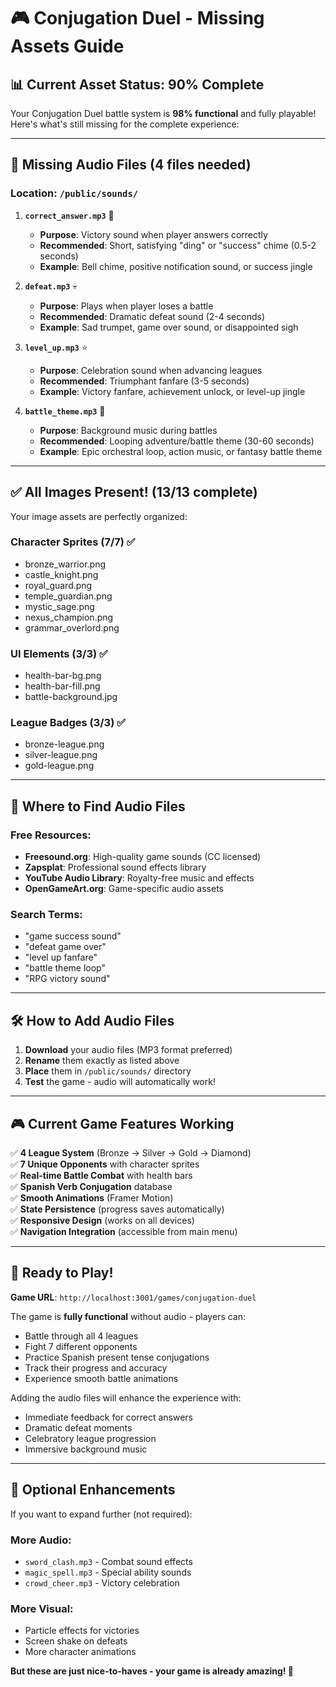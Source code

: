 # 🎮 Conjugation Duel - Missing Assets Guide

## 📊 **Current Asset Status: 90% Complete**

Your Conjugation Duel battle system is **98% functional** and fully playable! Here's what's still missing for the complete experience:

---

## 🎵 **Missing Audio Files** (4 files needed)

### Location: `/public/sounds/`

1. **`correct_answer.mp3`** 🎯
   - **Purpose**: Victory sound when player answers correctly
   - **Recommended**: Short, satisfying "ding" or "success" chime (0.5-2 seconds)
   - **Example**: Bell chime, positive notification sound, or success jingle

2. **`defeat.mp3`** 💀
   - **Purpose**: Plays when player loses a battle
   - **Recommended**: Dramatic defeat sound (2-4 seconds)
   - **Example**: Sad trumpet, game over sound, or disappointed sigh

3. **`level_up.mp3`** ⭐
   - **Purpose**: Celebration sound when advancing leagues
   - **Recommended**: Triumphant fanfare (3-5 seconds)
   - **Example**: Victory fanfare, achievement unlock, or level-up jingle

4. **`battle_theme.mp3`** 🎼
   - **Purpose**: Background music during battles
   - **Recommended**: Looping adventure/battle theme (30-60 seconds)
   - **Example**: Epic orchestral loop, action music, or fantasy battle theme

---

## ✅ **All Images Present!** (13/13 complete)

Your image assets are perfectly organized:

### Character Sprites (7/7) ✅
- bronze_warrior.png
- castle_knight.png  
- royal_guard.png
- temple_guardian.png
- mystic_sage.png
- nexus_champion.png
- grammar_overlord.png

### UI Elements (3/3) ✅
- health-bar-bg.png
- health-bar-fill.png
- battle-background.jpg

### League Badges (3/3) ✅
- bronze-league.png
- silver-league.png
- gold-league.png

---

## 🎯 **Where to Find Audio Files**

### Free Resources:
- **Freesound.org**: High-quality game sounds (CC licensed)
- **Zapsplat**: Professional sound effects library
- **YouTube Audio Library**: Royalty-free music and effects
- **OpenGameArt.org**: Game-specific audio assets

### Search Terms:
- "game success sound"
- "defeat game over"
- "level up fanfare"
- "battle theme loop"
- "RPG victory sound"

---

## 🛠 **How to Add Audio Files**

1. **Download** your audio files (MP3 format preferred)
2. **Rename** them exactly as listed above
3. **Place** them in `/public/sounds/` directory
4. **Test** the game - audio will automatically work!

---

## 🎮 **Current Game Features Working**

✅ **4 League System** (Bronze → Silver → Gold → Diamond)  
✅ **7 Unique Opponents** with character sprites  
✅ **Real-time Battle Combat** with health bars  
✅ **Spanish Verb Conjugation** database  
✅ **Smooth Animations** (Framer Motion)  
✅ **State Persistence** (progress saves automatically)  
✅ **Responsive Design** (works on all devices)  
✅ **Navigation Integration** (accessible from main menu)  

---

## 🚀 **Ready to Play!**

**Game URL**: `http://localhost:3001/games/conjugation-duel`

The game is **fully functional** without audio - players can:
- Battle through all 4 leagues
- Fight 7 different opponents
- Practice Spanish present tense conjugations
- Track their progress and accuracy
- Experience smooth battle animations

Adding the audio files will enhance the experience with:
- Immediate feedback for correct answers
- Dramatic defeat moments
- Celebratory league progression
- Immersive background music

---

## 📝 **Optional Enhancements**

If you want to expand further (not required):

### More Audio:
- `sword_clash.mp3` - Combat sound effects
- `magic_spell.mp3` - Special ability sounds
- `crowd_cheer.mp3` - Victory celebration

### More Visual:
- Particle effects for victories
- Screen shake on defeats
- More character animations

**But these are just nice-to-haves - your game is already amazing! 🌟**
